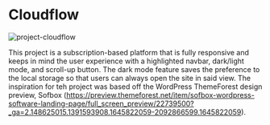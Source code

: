 # Cloudflow

![project-cloudflow](https://user-images.githubusercontent.com/74577013/206824718-c5472d26-769c-4510-ba16-0a4e3867cf65.png)

This project is a subscription-based platform that is fully responsive and keeps in mind the user experience with a highlighted navbar, dark/light mode, and scroll-up button. The dark mode feature saves the preference to the local storage so that users can always open the site in said view. The inspiration for teh project was based off the WordPress ThemeForest design preview, Sofbox (https://preview.themeforest.net/item/sofbox-wordpress-software-landing-page/full_screen_preview/22739500?_ga=2.148625015.1391593908.1645822059-2092866599.1645822059). 
